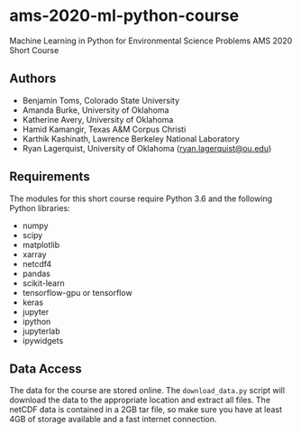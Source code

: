 # ams-2020-ml-python-course

Machine Learning in Python for Environmental Science Problems AMS 2020 Short Course 

## Authors
* Benjamin Toms, Colorado State University
* Amanda Burke, University of Oklahoma
* Katherine Avery, University of Oklahoma
* Hamid Kamangir, Texas A&M Corpus Christi 
* Karthik Kashinath, Lawrence Berkeley National Laboratory
* Ryan Lagerquist, University of Oklahoma (ryan.lagerquist@ou.edu)

## Requirements
The modules for this short course require Python 3.6 and the following Python libraries:
* numpy
* scipy
* matplotlib
* xarray
* netcdf4
* pandas 
* scikit-learn
* tensorflow-gpu or tensorflow
* keras
* jupyter
* ipython
* jupyterlab
* ipywidgets

## Data Access
The data for the course are stored online. The `download_data.py` script will download the data to the appropriate location and extract all files. The netCDF data is contained in a 2GB tar file, so make sure you have at least 4GB of storage available and a fast internet connection.
